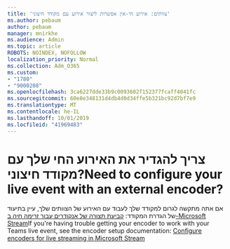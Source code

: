 ```yaml
---
title: 'צוותים: אירוע חי-אין אפשרות ליצור אירוע עם מקודד חיצוני'
ms.author: pebaum
author: pebaum
manager: mnirkhe
ms.audience: Admin
ms.topic: article
ROBOTS: NOINDEX, NOFOLLOW
localization_priority: Normal
ms.collection: Adm_O365
ms.custom:
- "1780"
- "9000208"
ms.openlocfilehash: 3ca6227dde33b9c0093602f152377fcaff4041fc
ms.sourcegitcommit: 60e8e348131d4db4d0d34ffe5b321bc92d7bf7e9
ms.translationtype: MT
ms.contentlocale: he-IL
ms.lasthandoff: 10/01/2019
ms.locfileid: "41969483"
---
```

# <a name="need-to-configure-your-live-event-with-an-external-encoder"></a><span data-ttu-id="4c1b6-102">צריך להגדיר את האירוע החי שלך עם מקודד חיצוני?</span><span class="sxs-lookup"><span data-stu-id="4c1b6-102">Need to configure your live event with an external encoder?</span></span>

<span data-ttu-id="4c1b6-103">אם אתה מתקשה לגרום למקודד שלך לעבוד עם האירוע של הצוותים שלך, עיין בתיעוד של הגדרת המקודד: [קביעת תצורה של אנקודרים עבור זרימה חיה ב-Microsoft Stream](https://docs.microsoft.com/stream/live-encoder-setup)</span><span class="sxs-lookup"><span data-stu-id="4c1b6-103">If you're having trouble getting your encoder to work with your Teams live event, see the encoder setup documentation: [Configure encoders for live streaming in Microsoft Stream](https://docs.microsoft.com/stream/live-encoder-setup)</span></span>